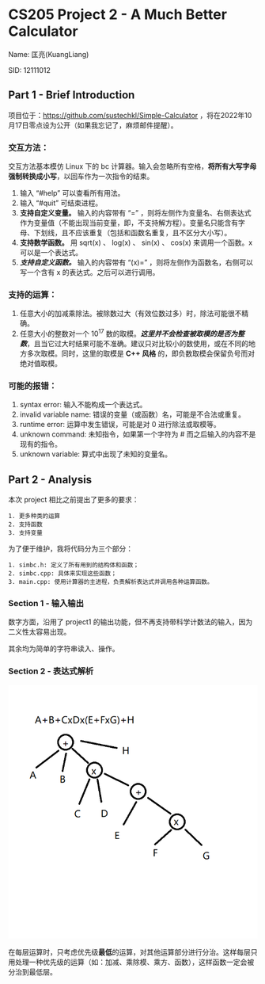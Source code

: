 # CS205 Project 2 - A Much Better Calculator

Name: 匡亮(KuangLiang)

SID: 12111012

## Part 1 - Brief Introduction

项目位于：https://github.com/sustechkl/Simple-Calculator ，将在2022年10月17日零点设为公开（如果我忘记了，麻烦邮件提醒）。

### 交互方法：

交互方法基本模仿 Linux 下的 bc 计算器。输入会忽略所有空格，**将所有大写字母强制转换成小写**，以回车作为一次指令的结束。

1. 输入 “#help” 可以查看所有用法。
2. 输入 “#quit” 可结束进程。
3.  **支持自定义变量。** 输入的内容带有 “=” ，则将左侧作为变量名、右侧表达式作为变量值（不能出现当前变量，即，不支持解方程）。变量名只能含有字母、下划线，且不应该重复（包括和函数名重复，且不区分大小写）。
4.  **支持数学函数。** 用 sqrt(x) 、 log(x) 、 sin(x) 、 cos(x) 来调用一个函数。x 可以是一个表达式。
5.  ***支持自定义函数。*** 输入的内容带有 “(x)=” ，则将左侧作为函数名，右侧可以写一个含有 x 的表达式。之后可以进行调用。

### 支持的运算：

1. 任意大小的加减乘除法。被除数过大（有效位数过多）时，除法可能很不精确。
2. 任意大小的整数对一个 $10^{17}$ 数的取模。***这里并不会检查被取模的是否为整数***，且当它过大时结果可能不准确。建议只对比较小的数使用，或在不同的地方多次取模。同时，这里的取模是 **C++ 风格** 的，即负数取模会保留负号而对绝对值取模。

### 可能的报错：

1. syntax error: 输入不能构成一个表达式。
2. invalid variable name: 错误的变量（或函数）名，可能是不合法或重复。
3. runtime error: 运算中发生错误，可能是对 $0$ 进行除法或取模等。
4. unknown command: 未知指令，如果第一个字符为 # 而之后输入的内容不是现有的指令。
5. unknown variable: 算式中出现了未知的变量名。

## Part 2 - Analysis

本次 project 相比之前提出了更多的要求：
    
    1. 更多种类的运算
    2. 支持函数
    3. 支持变量

为了便于维护，我将代码分为三个部分：

    1. simbc.h: 定义了所有用到的结构体和函数；
    2. simbc.cpp: 具体来实现这些函数；
    3. main.cpp: 使用计算器的主进程，负责解析表达式并调用各种运算函数。

### Section 1 - 输入输出

数字方面，沿用了 project1 的输出功能，但不再支持带科学计数法的输入，因为二义性太容易出现。

其余均为简单的字符串读入、操作。

### Section 2 - 表达式解析


![image1](report_image1.png)


在每层运算时，只考虑优先级**最低**的运算，对其他运算部分进行分治。这样每层只用处理一种优先级的运算（如：加减、乘除模、乘方、函数），这样函数一定会被分治到最低层。